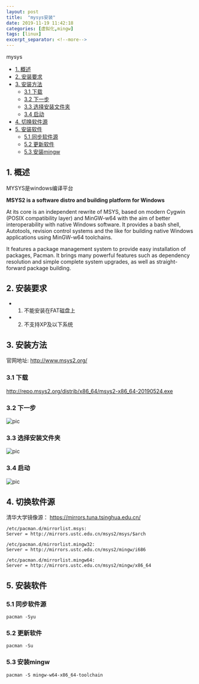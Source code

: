 ```yaml
---
layout: post
title:  "mysys安装"
date: 2019-11-19 11:42:18
categories: [虚拟化,mingw]
tags: [linux]
excerpt_separator: <!--more-->
---
```

mysys
<!--more-->

<!-- @import "[TOC]" {cmd="toc" depthFrom=1 depthTo=6 orderedList=false} -->

<!-- code_chunk_output -->

- [1. 概述](#1-概述)
- [2. 安装要求](#2-安装要求)
- [3. 安装方法](#3-安装方法)
  - [3.1 下载](#31-下载)
  - [3.2 下一步](#32-下一步)
  - [3.3 选择安装文件夹](#33-选择安装文件夹)
  - [3.4 启动](#34-启动)
- [4. 切换软件源](#4-切换软件源)
- [5. 安装软件](#5-安装软件)
  - [5.1 同步软件源](#51-同步软件源)
  - [5.2 更新软件](#52-更新软件)
  - [5.3 安装mingw](#53-安装mingw)

<!-- /code_chunk_output -->


## 1. 概述

MYSYS是windows编译平台

**MSYS2 is a software distro and building platform for Windows**

At its core is an independent rewrite of MSYS, based on modern Cygwin (POSIX compatibility layer) and MinGW-w64 with the aim of better interoperability with native Windows software. It provides a bash shell, Autotools, revision control systems and the like for building native Windows applications using MinGW-w64 toolchains.

It features a package management system to provide easy installation of packages, Pacman. It brings many powerful features such as dependency resolution and simple complete system upgrades, as well as straight-forward package building.

## 2. 安装要求

* 1. 不能安装在FAT磁盘上
* 2. 不支持XP及以下系统

## 3. 安装方法

官网地址: http://www.msys2.org/

### 3.1 下载

http://repo.msys2.org/distrib/x86_64/msys2-x86_64-20190524.exe

### 3.2 下一步

![pic](/images/1_msys32-start.png)

### 3.3 选择安装文件夹

![pic](/images/2_msys32-install_path.png)

### 3.4 启动

![pic](/images/5_msys2-finish_install.png)

## 4. 切换软件源

清华大学镜像源：
https://mirrors.tuna.tsinghua.edu.cn/

```
/etc/pacman.d/mirrorlist.msys:
Server = http://mirrors.ustc.edu.cn/msys2/msys/$arch

/etc/pacman.d/mirrorlist.mingw32:
Server = http://mirrors.ustc.edu.cn/msys2/mingw/i686

/etc/pacman.d/mirrorlist.mingw64:
Server = http://mirrors.ustc.edu.cn/msys2/mingw/x86_64
```

## 5. 安装软件

### 5.1 同步软件源

```shell
pacman -Syu
```

### 5.2 更新软件

```shell
pacman -Su
```

### 5.3 安装mingw

```shell
pacman -S mingw-w64-x86_64-toolchain
```